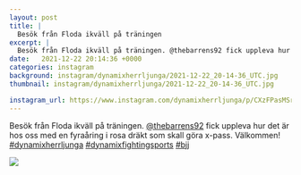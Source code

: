 ```yaml
---
layout: post
title: |
  Besök från Floda ikväll på träningen
excerpt: |
  Besök från Floda ikväll på träningen. @thebarrens92 fick uppleva hur det är hos oss med en fyraåring i rosa dräkt som skall göra x-pass. Välkommen!   
date:   2021-12-22 20:14:36 +0000
categories: instagram
background: instagram/dynamixherrljunga/2021-12-22_20-14-36_UTC.jpg
thumbnail: instagram/dynamixherrljunga/2021-12-22_20-14-36_UTC.jpg

instagram_url: https://www.instagram.com/dynamixherrljunga/p/CXzFPasMSrp
---
```

Besök från Floda ikväll på träningen. [@thebarrens92](https://www.instagram.com/thebarrens92/) fick uppleva hur det är hos oss med en fyraåring i rosa dräkt som skall göra x-pass. Välkommen! [#dynamixherrljunga](https://www.instagram.com/explore/tags/dynamixherrljunga/) [#dynamixfightingsports](https://www.instagram.com/explore/tags/dynamixfightingsports/) [#bjj](https://www.instagram.com/explore/tags/bjj/)



<img src='{{ site.baseurl }}/instagram/dynamixherrljunga/2021-12-22_20-14-36_UTC.jpg' class='img-fluid' />
